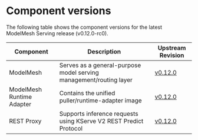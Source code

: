 # Component versions

The following table shows the component versions for the latest ModelMesh Serving release (v0.12.0-rc0).

| Component                 | Description                                                        | Upstream Revision                                                           |
| ------------------------- | ------------------------------------------------------------------ | --------------------------------------------------------------------------- |
| ModelMesh                 | Serves as a general-purpose model serving management/routing layer | [v0.12.0](https://github.com/kserve/modelmesh/tree/v0.12.0)                 |
| ModelMesh Runtime Adapter | Contains the unified puller/runtime-adapter image                  | [v0.12.0](https://github.com/kserve/modelmesh-runtime-adapter/tree/v0.12.0) |
| REST Proxy                | Supports inference requests using KServe V2 REST Predict Protocol  | [v0.12.0](https://github.com/kserve/rest-proxy/tree/v0.12.0)                |
